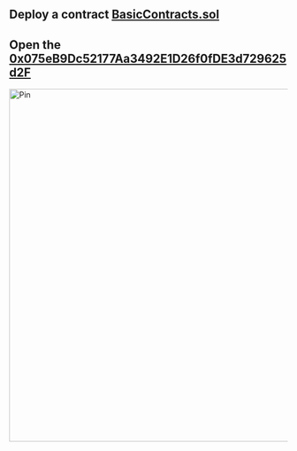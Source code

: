 Deploy a contract [BasicContracts.sol](https://github.com/SemBont/BasicContracts/blob/main/BasicContracts.sol)
-----------
Open the [0x075eB9Dc52177Aa3492E1D26f0fDE3d729625d2F](https://sepolia.basescan.org/address/0x075eb9dc52177aa3492e1d26f0fde3d729625d2f)
----------
<img width="1362" height="637" alt="Pin" src="https://github.com/user-attachments/assets/39d3d633-9034-4721-81ad-685567bd388e" />
